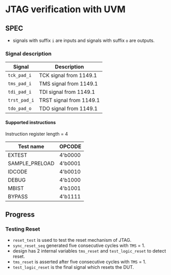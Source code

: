 # JTAG verification with UVM

## SPEC

- signals with suffix `i` are inputs and signals with suffix `o` are outputs.

### Signal description

| Signal       | Description             |
| ------------ | ----------------------- |
| `tck_pad_i`  | TCK signal from 1149.1  |
| `tms_pad_i`  | TMS signal from 1149.1  |
| `tdi_pad_i`  | TDI signal from 1149.1  |
| `trst_pad_i` | TRST signal from 1149.1 |
| `tdo_pad_o`  | TDO signal from 1149.1  |

#### Supported instructions

Instruction register length = 4

| Test name      | OPCODE  |
| -------------- | ------- |
| EXTEST         | 4'b0000 |
| SAMPLE_PRELOAD | 4'b0001 |
| IDCODE         | 4'b0010 |
| DEBUG          | 4'b1000 |
| MBIST          | 4'b1001 |
| BYPASS         | 4'b1111 |

## Progress

### Testing Reset

- `reset_test` is used to test the reset mechanism of JTAG.
- `sync_reset_seq` generated five consecutive cycles with `TMS` = 1.
- design has 2 internal variables `tms_reset` and `test_logic_reset` to detect reset.
- `tms_reset` is asserted after five consecutive cycles with `TMS` = 1.
- `test_logic_reset` is the final signal which resets the DUT.
